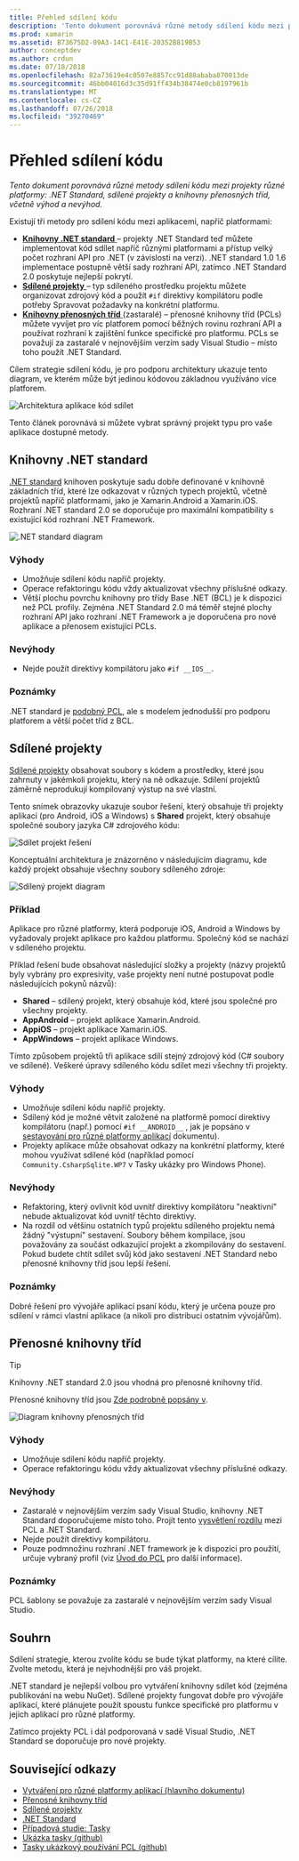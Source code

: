 ```yaml
---
title: Přehled sdílení kódu
description: 'Tento dokument porovnává různé metody sdílení kódu mezi projekty různé platformy: sdílené projekty přenosných knihoven tříd a .NET Standard, včetně výhod a nevýhod.'
ms.prod: xamarin
ms.assetid: B73675D2-09A3-14C1-E41E-20352B819B53
author: conceptdev
ms.author: crdun
ms.date: 07/18/2018
ms.openlocfilehash: 82a73619e4c0507e8857cc91d88ababa870013de
ms.sourcegitcommit: 46bb04016d3c35d91ff434b38474e0cb8197961b
ms.translationtype: MT
ms.contentlocale: cs-CZ
ms.lasthandoff: 07/26/2018
ms.locfileid: "39270469"
---
```

# <a name="sharing-code-overview"></a>Přehled sdílení kódu

_Tento dokument porovnává různé metody sdílení kódu mezi projekty různé platformy: .NET Standard, sdílené projekty a knihovny přenosných tříd, včetně výhod a nevýhod._

Existují tři metody pro sdílení kódu mezi aplikacemi, napříč platformami:

- [**Knihovny .NET standard** ](#Net_Standard) – projekty .NET Standard teď můžete implementovat kód sdílet napříč různými platformami a přístup velký počet rozhraní API pro .NET (v závislosti na verzi). .NET standard 1.0 1.6 implementace postupně větší sady rozhraní API, zatímco .NET Standard 2.0 poskytuje nejlepší pokrytí.
- [**Sdílené projekty** ](#Shared_Projects) – typ sdíleného prostředku projektu můžete organizovat zdrojový kód a použít `#if` direktivy kompilátoru podle potřeby Spravovat požadavky na konkrétní platformu.
- [**Knihovny přenosných tříd** ](#Portable_Class_Libraries) (zastaralé) – přenosné knihovny tříd (PCLs) můžete vyvíjet pro víc platforem pomocí běžných rovinu rozhraní API a používat rozhraní k zajištění funkce specifické pro platformu. PCLs se považují za zastaralé v nejnovějším verzím sady Visual Studio &ndash; místo toho použít .NET Standard.

Cílem strategie sdílení kódu, je pro podporu architektury ukazuje tento diagram, ve kterém může být jedinou kódovou základnou využíváno více platforem.

 ![Architektura aplikace kód sdílet](code-sharing-images/conceptualarchitecture.png "sdílené Architektura aplikace kód")

Tento článek porovnává si můžete vybrat správný projekt typu pro vaše aplikace dostupné metody.

<a name="Net_Standard" />

## <a name="net-standard-libraries"></a>Knihovny .NET standard

[.NET standard](~/cross-platform/app-fundamentals/net-standard.md) knihoven poskytuje sadu dobře definované v knihovně základních tříd, které lze odkazovat v různých typech projektů, včetně projektů napříč platformami, jako je Xamarin.Android a Xamarin.iOS. Rozhraní .NET standard 2.0 se doporučuje pro maximální kompatibility s existující kód rozhraní .NET Framework.

![.NET standard diagram](code-sharing-images/netstandard.png ".NET Standard diagramu")

### <a name="benefits"></a>Výhody

- Umožňuje sdílení kódu napříč projekty.
- Operace refaktoringu kódu vždy aktualizovat všechny příslušné odkazy.
- Větší plochu povrchu knihovny pro třídy Base .NET (BCL) je k dispozici než PCL profily. Zejména .NET Standard 2.0 má téměř stejné plochy rozhraní API jako rozhraní .NET Framework a je doporučena pro nové aplikace a přenosem existující PCLs.

### <a name="disadvantages"></a>Nevýhody

- Nejde použít direktivy kompilátoru jako `#if __IOS__`.

### <a name="remarks"></a>Poznámky

.NET standard je [podobný PCL](https://docs.microsoft.com/dotnet/standard/net-standard#comparison-to-portable-class-libraries), ale s modelem jednodušší pro podporu platforem a větší počet tříd z BCL.

<a name="Shared_Projects" />

## <a name="shared-projects"></a>Sdílené projekty

[Sdílené projekty](~/cross-platform/app-fundamentals/shared-projects.md) obsahovat soubory s kódem a prostředky, které jsou zahrnuty v jakémkoli projektu, který na ně odkazuje. Sdílení projektů záměrně neprodukují kompilovaný výstup na své vlastní.

Tento snímek obrazovky ukazuje soubor řešení, který obsahuje tři projekty aplikací (pro Android, iOS a Windows) s **Shared** projekt, který obsahuje společné soubory jazyka C# zdrojového kódu:

![Sdílet projekt řešení](code-sharing-images/sharedsolution.png "sdíleného projektu řešení")

Konceptuální architektura je znázorněno v následujícím diagramu, kde každý projekt obsahuje všechny soubory sdíleného zdroje:

![Sdílený projekt diagram](code-sharing-images/sharedassetproject.png "diagram sdíleného projektu")

### <a name="example"></a>Příklad

Aplikace pro různé platformy, která podporuje iOS, Android a Windows by vyžadovaly projekt aplikace pro každou platformu. Společný kód se nachází v sdíleného projektu.

Příklad řešení bude obsahovat následující složky a projekty (názvy projektů byly vybrány pro expresivity, vaše projekty není nutné postupovat podle následujících pokynů názvů):

- **Shared** – sdílený projekt, který obsahuje kód, které jsou společné pro všechny projekty.
- **AppAndroid** – projekt aplikace Xamarin.Android.
- **AppiOS** – projekt aplikace Xamarin.iOS.
- **AppWindows** – projekt aplikace Windows.

Tímto způsobem projektů tři aplikace sdílí stejný zdrojový kód (C# soubory ve sdílené). Veškeré úpravy sdíleného kódu sdílet mezi všechny tři projekty.

### <a name="benefits"></a>Výhody

- Umožňuje sdílení kódu napříč projekty.
- Sdílený kód je možné větvit založené na platformě pomocí direktivy kompilátoru (např.) pomocí `#if __ANDROID__` , jak je popsáno v [sestavování pro různé platformy aplikací](~/cross-platform/app-fundamentals/building-cross-platform-applications/index.md) dokumentu).
- Projekty aplikace může obsahovat odkazy na konkrétní platformy, které mohou využívat sdílené kód (například pomocí `Community.CsharpSqlite.WP7` v Tasky ukázky pro Windows Phone).

### <a name="disadvantages"></a>Nevýhody

- Refaktoring, který ovlivnit kód uvnitř direktivy kompilátoru "neaktivní" nebude aktualizovat kód uvnitř těchto direktivy.
- Na rozdíl od většinu ostatních typů projektu sdíleného projektu nemá žádný "výstupní" sestavení. Soubory během kompilace, jsou považovány za součást odkazující projekt a zkompilovány do sestavení. Pokud budete chtít sdílet svůj kód jako sestavení .NET Standard nebo přenosné knihovny tříd jsou lepší řešení.

<a name="Shared_Remarks" />

### <a name="remarks"></a>Poznámky

Dobré řešení pro vývojáře aplikací psaní kódu, který je určena pouze pro sdílení v rámci vlastní aplikace (a nikoli pro distribuci ostatním vývojářům).

<a name="Portable_Class_Libraries" />

## <a name="portable-class-libraries"></a>Přenosné knihovny tříd

> [!TIP]
> Knihovny .NET standard 2.0 jsou vhodná pro přenosné knihovny tříd.

Přenosné knihovny tříd jsou [Zde podrobně popsány v](~/cross-platform/app-fundamentals/pcl.md).

![Diagram knihovny přenosných tříd](code-sharing-images/portableclasslibrary.png "diagram knihovny přenosných tříd")

### <a name="benefits"></a>Výhody

- Umožňuje sdílení kódu napříč projekty.
- Operace refaktoringu kódu vždy aktualizovat všechny příslušné odkazy.

### <a name="disadvantages"></a>Nevýhody

- Zastaralé v nejnovějším verzím sady Visual Studio, knihovny .NET Standard doporučujeme místo toho. Projít tento [vysvětlení rozdílu](https://docs.microsoft.com/dotnet/standard/net-standard#comparison-to-portable-class-libraries) mezi PCL a .NET Standard.
- Nejde použít direktivy kompilátoru.
- Pouze podmnožinu rozhraní .NET framework je k dispozici pro použití, určuje vybraný profil (viz [Úvod do PCL](~/cross-platform/app-fundamentals/pcl.md) pro další informace).

### <a name="remarks"></a>Poznámky

PCL šablony se považuje za zastaralé v nejnovějším verzím sady Visual Studio.

## <a name="summary"></a>Souhrn

Sdílení strategie, kterou zvolíte kódu se bude týkat platformy, na které cílíte. Zvolte metodu, která je nejvhodnější pro váš projekt.

.NET standard je nejlepší volbou pro vytváření knihovny sdílet kód (zejména publikování na webu NuGet). Sdílené projekty fungovat dobře pro vývojáře aplikací, které plánujete použít spoustu funkce specifické pro platformu v jejich aplikací pro různé platformy.

Zatímco projekty PCL i dál podporovaná v sadě Visual Studio, .NET Standard se doporučuje pro nové projekty.

## <a name="related-links"></a>Související odkazy

- [Vytváření pro různé platformy aplikací (hlavního dokumentu)](~/cross-platform/app-fundamentals/building-cross-platform-applications/index.md)
- [Přenosné knihovny tříd](~/cross-platform/app-fundamentals/pcl.md)
- [Sdílené projekty](~/cross-platform/app-fundamentals/shared-projects.md)
- [.NET Standard](~/cross-platform/app-fundamentals/net-standard.md)
- [Případová studie: Tasky](~/cross-platform/app-fundamentals/building-cross-platform-applications/case-study-tasky.md)
- [Ukázka tasky (github)](https://github.com/xamarin/mobile-samples/tree/master/Tasky)
- [Tasky ukázkový používání PCL (github)](https://github.com/xamarin/mobile-samples/tree/master/TaskyPortable)
